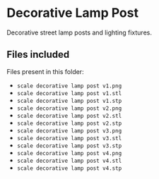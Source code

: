 # Decorative Lamp Post

Decorative street lamp posts and lighting fixtures.

## Files included

Files present in this folder:

- `scale decorative lamp post v1.png`
- `scale decorative lamp post v1.stl`
- `scale decorative lamp post v1.stp`
- `scale decorative lamp post v2.png`
- `scale decorative lamp post v2.stl`
- `scale decorative lamp post v2.stp`
- `scale decorative lamp post v3.png`
- `scale decorative lamp post v3.stl`
- `scale decorative lamp post v3.stp`
- `scale decorative lamp post v4.png`
- `scale decorative lamp post v4.stl`
- `scale decorative lamp post v4.stp`

 
